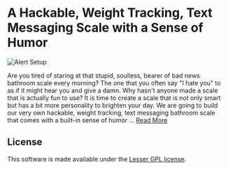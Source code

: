 # A Hackable, Weight Tracking, Text Messaging Scale with a Sense of Humor

![Alert Setup](https://github.com/InitialState/smart-scale/wiki/img/smart-scale.jpg)

Are you tired of staring at that stupid, soulless, bearer of bad news bathroom scale every morning? The one that you often say "I hate you" to as if it might hear you and give a damn. Why hasn't anyone made a scale that is actually fun to use? It is time to create a scale that is not only smart but has a bit more personality to brighten your day. We are going to build our very own hackable, weight tracking, text messaging bathroom scale that comes with a built-in sense of humor ... [Read More](https://github.com/InitialState/smart-scale/wiki)

## License

This software is made available under the [Lesser GPL license](http://www.gnu.org/licenses/lgpl.html).
